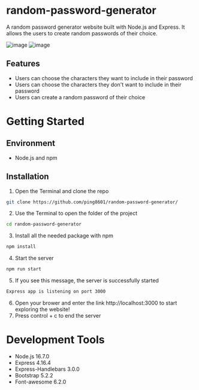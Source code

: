 # random-password-generator

A random password generator website built with Node.js and Express. It allows the users to create random passwords of their choice.

![image](https://user-images.githubusercontent.com/107028314/194015010-23c40368-bd92-4c30-9c6d-ae9ab0faed6d.png)
![image](https://user-images.githubusercontent.com/107028314/194014860-deabf950-4cf2-4df4-a5fc-ce28d0ad7384.png)

## Features
* Users can choose the characters they want to include in their password
* Users can choose the characters they don't want to include in their password
* Users can create a random password of their choice

# Getting Started

## Environment
* Node.js and npm

## Installation
1. Open the Terminal and clone the repo
```bash
git clone https://github.com/ping8601/random-password-generator/
```
2. Use the Terminal to open the folder of the project
```bash
cd random-password-generator
```
3. Install all the needed package with npm
```bash
npm install
```
4. Start the server
```bash
npm run start
```
5. If you see this message, the server is successfully started
```bash
Express app is listening on port 3000
```
6. Open your brower and enter the link http://localhost:3000 to start exploring the website!
7. Press control + c to end the server

# Development Tools
* Node.js 16.7.0
* Express 4.16.4
* Express-Handlebars 3.0.0
* Bootstrap 5.2.2
* Font-awesome 6.2.0
